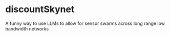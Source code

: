 # discountSkynet

A funny way to use LLMs to allow for sensor swarms across long range low bandwidth networks
